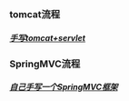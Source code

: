 ### tomcat流程
##### [手写tomcat+servlet][1]
[1]: https://www.liangzl.com/get-article-detail-30119.html
### SpringMVC流程
##### [自己手写一个SpringMVC框架][2]
[2]: https://www.cnblogs.com/java1024/p/8556519.html
